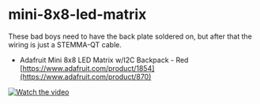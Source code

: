 # mini-8x8-led-matrix
These bad boys need to have the back plate soldered on, but after that the wiring is just a STEMMA-QT cable.
- Adafruit Mini 8x8 LED Matrix w/I2C Backpack - Red [https://www.adafruit.com/product/1854](https://www.adafruit.com/product/870)

[![Watch the video](https://img.youtube.com/vi/pL86m7oepDk/hqdefault.jpg)](https://youtu.be/pL86m7oepDk)


